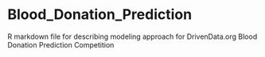 # Blood_Donation_Prediction
R markdown file for describing modeling approach for DrivenData.org Blood Donation Prediction Competition
